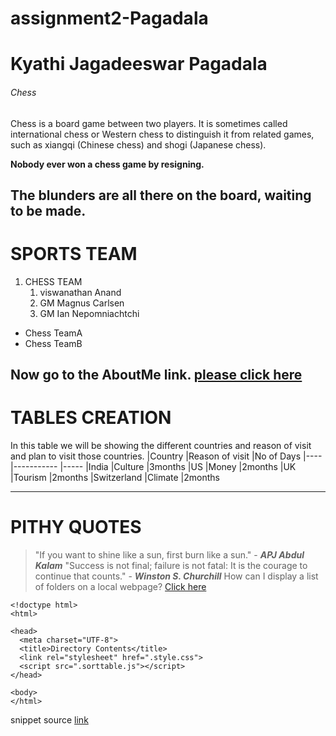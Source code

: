 # assignment2-Pagadala

# Kyathi Jagadeeswar Pagadala

###### Chess

Chess is a board game between two players. It is sometimes called international chess or Western chess to distinguish it from related games, such as xiangqi (Chinese chess) and shogi (Japanese chess).


**Nobody ever won a chess game by resigning.**

**The blunders are all there on the board, waiting to be made.**
----
#  SPORTS TEAM
1. CHESS TEAM
   1. viswanathan Anand
   2. GM Magnus Carlsen
   3. GM Ian Nepomniachtchi

 * Chess TeamA
 * Chess TeamB

  Now go to the AboutMe link.
  [please click here](https://github.com/kyathijagadeeswarp/assignment2-Pagadala/blob/main/AboutMe.md)
  ---
  # TABLES CREATION
  In this table we will be showing the different countries and reason of visit and plan to visit those countries.
  |Country     |Reason of visit |No of Days
  |----        |-----------     |-----
  |India       |Culture         |3months
  |US          |Money           |2months
  |UK          |Tourism         |2months
  |Switzerland |Climate         |2months
  
  ***
  # PITHY QUOTES
  >"If you want to shine like a sun, first burn like a sun." - ***APJ Abdul Kalam***
  >"Success is not final; failure is not fatal: It is the courage to continue that counts." - ***Winston S. Churchill***
>How can I display a list of folders on a local webpage?
[Click here](https://stackoverflow.com/questions/47762913/how-can-i-display-a-list-of-folders-on-a-local-webpage-by-only-using-html-and-ja)

```
<!doctype html>
<html>

<head>
  <meta charset="UTF-8">
  <title>Directory Contents</title>
  <link rel="stylesheet" href=".style.css">
  <script src=".sorttable.js"></script>
</head>

<body>
</html>
```
snippet source [link](https://css-tricks.com/snippets/php/display-styled-directory-contents/)